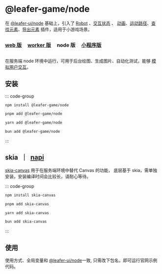 # @leafer-game/node

在 [@leafer-ui/node](/guide/install/ui/node/start.md) 基础上，引入了 [Robot](/plugin/in/robot/index.md) 、[交互状态](/plugin/in/state/index.md) 、 [动画](/plugin/in/animate/index.md)、[运动路径](/plugin/in/motion-path/index.md)、[查找元素](/plugin/in/find/index.md)、[导出元素](/plugin/in/export/index.md) 插件，适用于小游戏场景。

##

### [web 版](/guide/install/game/start.md) &nbsp; &nbsp; [worker 版](/guide/install/game/worker/start.md) &nbsp; &nbsp; node 版 &nbsp; &nbsp; [小程序版](/guide/install/game/miniapp/start.md)

##

在服务端 node 环境中运行，可用于后台绘图、生成图片、自动化测试，能够 [模拟用户交互](/reference/event/simulation.md)。

## 安装

::: code-group

```sh [npm]
npm install @leafer-game/node
```

```sh [pnpm]
pnpm add @leafer-game/node
```

```sh [yarn]
yarn add @leafer-game/node
```

```sh [bun]
bun add @leafer-game/node
```

:::

## skia &nbsp;｜&nbsp; [napi](./napi.md#skia-napi)

[skia-canvas](https://www.npmjs.com/package/skia-canvas) 用于在服务端环境中替代 Canvas 的功能， 底层基于 skia，需单独安装，安装编译时间会比较长，请耐心等待。

::: code-group

```sh [npm]
npm install skia-canvas
```

```sh [pnpm]
pnpm add skia-canvas
```

```sh [yarn]
yarn add skia-canvas
```

```sh [bun]
bun add skia-canvas
```

:::

## 使用

使用方式、全局变量和 [@leafer-ui/node](/guide/install/ui/node/start.md)一致, 只需改下包名，即可运行官网示例代码。
